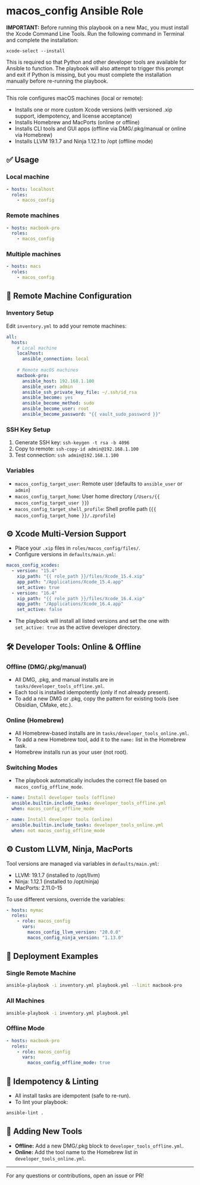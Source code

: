 # macos_config Ansible Role

**IMPORTANT:**
Before running this playbook on a new Mac, you must install the Xcode Command Line Tools. Run the following command in Terminal and complete the installation:

```
xcode-select --install
```

This is required so that Python and other developer tools are available for Ansible to function. The playbook will also attempt to trigger this prompt and exit if Python is missing, but you must complete the installation manually before re-running the playbook.

---

This role configures macOS machines (local or remote):

- Installs one or more custom Xcode versions (with versioned .xip support, idempotency, and license acceptance)
- Installs Homebrew and MacPorts (online or offline)
- Installs CLI tools and GUI apps (offline via DMG/.pkg/manual or online via Homebrew)
- Installs LLVM 19.1.7 and Ninja 1.12.1 to /opt (offline mode)

## ✅ Usage

### Local machine
```yaml
- hosts: localhost
  roles:
    - macos_config
```

### Remote machines
```yaml
- hosts: macbook-pro
  roles:
    - macos_config
```

### Multiple machines
```yaml
- hosts: macs
  roles:
    - macos_config
```

## 🔧 Remote Machine Configuration

### Inventory Setup
Edit `inventory.yml` to add your remote machines:

```yaml
all:
  hosts:
    # Local machine
    localhost:
      ansible_connection: local
    
    # Remote macOS machines
    macbook-pro:
      ansible_host: 192.168.1.100
      ansible_user: admin
      ansible_ssh_private_key_file: ~/.ssh/id_rsa
      ansible_become: yes
      ansible_become_method: sudo
      ansible_become_user: root
      ansible_become_password: "{{ vault_sudo_password }}"
```

### SSH Key Setup
1. Generate SSH key: `ssh-keygen -t rsa -b 4096`
2. Copy to remote: `ssh-copy-id admin@192.168.1.100`
3. Test connection: `ssh admin@192.168.1.100`

### Variables
- `macos_config_target_user`: Remote user (defaults to `ansible_user` or `admin`)
- `macos_config_target_home`: User home directory (`/Users/{{ macos_config_target_user }}`)
- `macos_config_target_shell_profile`: Shell profile path (`{{ macos_config_target_home }}/.zprofile`)

## ⚙️ Xcode Multi-Version Support
- Place your `.xip` files in `roles/macos_config/files/`.
- Configure versions in `defaults/main.yml`:

```yaml
macos_config_xcodes:
  - version: "15.4"
    xip_path: "{{ role_path }}/files/Xcode_15.4.xip"
    app_path: "/Applications/Xcode_15.4.app"
    set_active: true
  - version: "16.4"
    xip_path: "{{ role_path }}/files/Xcode_16.4.xip"
    app_path: "/Applications/Xcode_16.4.app"
    set_active: false
```
- The playbook will install all listed versions and set the one with `set_active: true` as the active developer directory.

## 🛠️ Developer Tools: Online & Offline

### Offline (DMG/.pkg/manual)
- All DMG, .pkg, and manual installs are in `tasks/developer_tools_offline.yml`.
- Each tool is installed idempotently (only if not already present).
- To add a new DMG or .pkg, copy the pattern for existing tools (see Obsidian, CMake, etc.).

### Online (Homebrew)
- All Homebrew-based installs are in `tasks/developer_tools_online.yml`.
- To add a new Homebrew tool, add it to the `name:` list in the Homebrew task.
- Homebrew installs run as your user (not root).

### Switching Modes
- The playbook automatically includes the correct file based on `macos_config_offline_mode`.

```yaml
- name: Install developer tools (offline)
  ansible.builtin.include_tasks: developer_tools_offline.yml
  when: macos_config_offline_mode

- name: Install developer tools (online)
  ansible.builtin.include_tasks: developer_tools_online.yml
  when: not macos_config_offline_mode
```

## ⚙ Custom LLVM, Ninja, MacPorts
Tool versions are managed via variables in `defaults/main.yml`:
- LLVM: 19.1.7 (installed to /opt/llvm)
- Ninja: 1.12.1 (installed to /opt/ninja)
- MacPorts: 2.11.0-15

To use different versions, override the variables:
```yaml
- hosts: mymac
  roles:
    - role: macos_config
      vars:
        macos_config_llvm_version: "20.0.0"
        macos_config_ninja_version: "1.13.0"
```

## 🚀 Deployment Examples

### Single Remote Machine
```bash
ansible-playbook -i inventory.yml playbook.yml --limit macbook-pro
```

### All Machines
```bash
ansible-playbook -i inventory.yml playbook.yml
```

### Offline Mode
```yaml
- hosts: macbook-pro
  roles:
    - role: macos_config
      vars:
        macos_config_offline_mode: true
```

## 🧹 Idempotency & Linting
- All install tasks are idempotent (safe to re-run).
- To lint your playbook:
```bash
ansible-lint .
```

## 📝 Adding New Tools
- **Offline:** Add a new DMG/.pkg block to `developer_tools_offline.yml`.
- **Online:** Add the tool name to the Homebrew list in `developer_tools_online.yml`.

---

For any questions or contributions, open an issue or PR!
